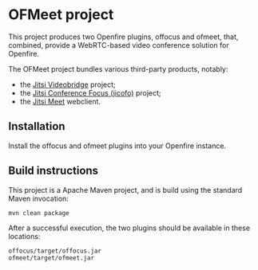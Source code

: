 OFMeet project
==============

This project produces two Openfire plugins, offocus and ofmeet, that, combined, provide a WebRTC-based video conference solution for Openfire.

The OFMeet project bundles various third-party products, notably:
- the [Jitsi Videobridge](https://github.com/jitsi/jitsi-videobridge) project;
- the [Jitsi Conference Focus (jicofo)](https://github.com/jitsi/jitsi-meet) project; 
- the [Jitsi Meet](https://github.com/jitsi/jitsi-meet) webclient.

Installation
------------
Install the offocus and ofmeet plugins into your Openfire instance.

Build instructions
------------------

This project is a Apache Maven project, and is build using the standard Maven invocation:

    mvn clean package

After a successful execution, the two plugins should be available in these locations:

    offocus/target/offocus.jar
    ofmeet/target/ofmeet.jar